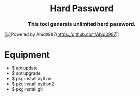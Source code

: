 <h1 align="center">Hard Password </h1>
<h3 align="center">This tool generate unlimited herd password.</h3>

[![Powered by Abid0987](https://img.shields.io/badge/powered%20by-Abid0987-orange.svg?style=flat&colorA=E1523D&colorB=007D8A)(https://github.com/Abid0987)]

# Equipment 
- $ apt update
- $ apt upgrade
- $ pkg install python
- $ pkg install python2
- $ pkg install git 
